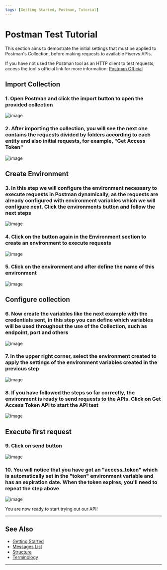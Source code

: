 ```yaml
---
tags: [Getting Started, Postman, Tutorial]
---
```



# Postman Test Tutorial

This section aims to demostrate the initial settings that must be applied to Postman's Collection, before making requests to available Fiservs APIs.

If you have not used the Postman tool as an HTTP client to test requests, access the tool's official link for more information: [Postman Official](https://www.postman.com/)

## Import Collection

### 1. Open Postman and click the import button to open the provided collection

![image](https://user-images.githubusercontent.com/111396588/223823808-2d79de52-0b42-4500-b6ee-31bf49c818ad.png)

### 2. After importing the collection, you will see the next one contains the requests divided by folders according to each entity and also initial requests, for example, "Get Access Token"

![image](https://user-images.githubusercontent.com/111396588/223823863-c76ef596-2ab8-473a-b801-9cd0980edea7.png)

## Create Environment

### 3. In this step we will configure the environment necessary to execute requests in Postman dynamically, as the requests are already configured with environment variables which we will configure next. Click the environments button and follow the next steps

![image](https://user-images.githubusercontent.com/111396588/223825081-8f5e489e-04b0-4450-9e2e-a2a0adffa375.png)

### 4. Click on the button again in the Environment section to create an environment to execute requests

![image](https://user-images.githubusercontent.com/111396588/223825110-985fce44-fbfd-4713-83f9-ddd85954b08a.png)

### 5. Click on the environment and after define the name of this environment

![image](https://user-images.githubusercontent.com/111396588/223825130-b65824be-7525-4df5-80e5-bc9934e4dcd6.png)

## Configure collection

### 6. Now create the variables like the next example with the credentials sent, in this step you can define which variables will be used throughout the use of the Collection, such as endpoint, port and others

![image](https://user-images.githubusercontent.com/111396588/223825150-eae49a0b-c45c-46d5-a365-982e08e69922.png)

### 7. In the upper right corner, select the environment created to apply the settings of the environment variables created in the previous step

![image](https://user-images.githubusercontent.com/111396588/223825174-82bca4fb-bcd5-4b6e-b2ba-f93651088a00.png)

### 8. If you have followed the steps so far correctly, the environment is ready to send requests to the APIs. Click on Get Access Token API to start the API test

![image](https://user-images.githubusercontent.com/111396588/223825212-38ced20b-4446-4b54-b3d5-2b1b1f291ec4.png)                 

## Execute first request

### 9. Click on send button

![image](https://user-images.githubusercontent.com/111396588/223825243-f72d7a6c-89bf-4281-b055-6ff96b718ba6.png)

### 10. You will notice that you have got an "access_token" which is automatically set in the "token" environment variable and has an expiration date. When the token expires, you'll need to repeat the step above

![image](https://user-images.githubusercontent.com/111396588/223825263-3f1a2342-9731-417d-9de5-a7ba28628b1d.png)

You are now ready to start trying out our API!

---

## See Also

- [Getting Started](?path=docs/english/getting-started.md)
- [Messages List](?path=docs/english/getting-started/messages-list.md)
- [Structure](?path=docs/english/getting-started/structure.md)
- [Terminology](?path=docs/english/getting-started/terminology.md)

---
